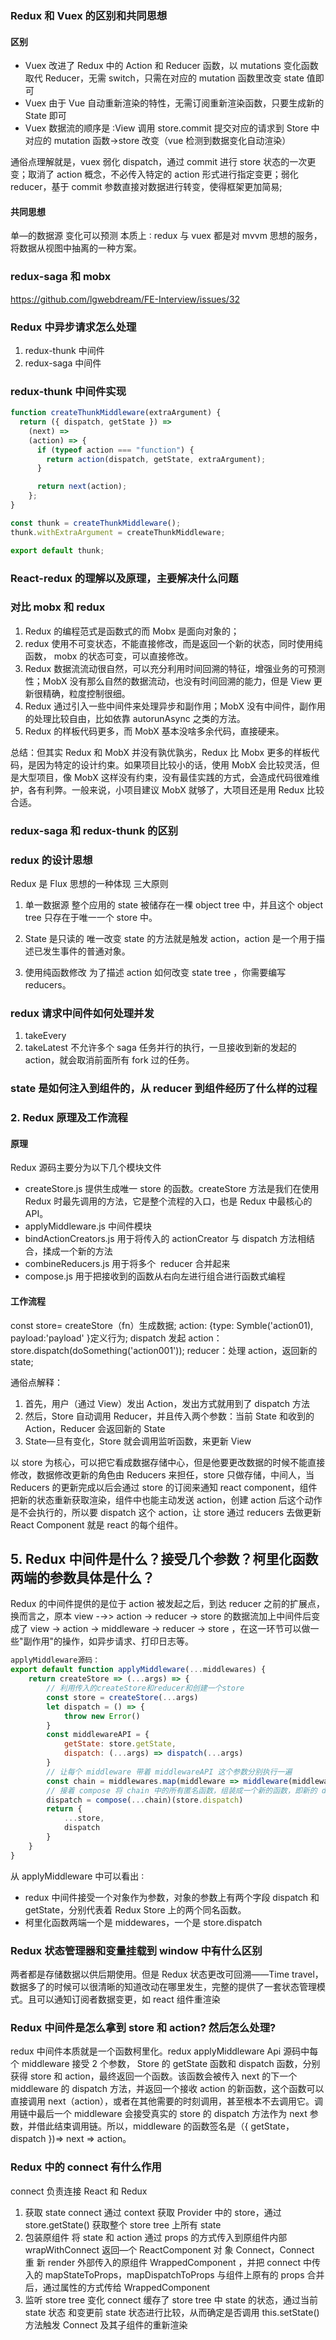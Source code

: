 ### Redux 和 Vuex 的区别和共同思想

#### 区别

- Vuex 改进了 Redux 中的 Action 和 Reducer 函数，以 mutations 变化函数取代 Reducer，无需 switch，只需在对应的 mutation 函数里改变 state 值即可
- Vuex 由于 Vue 自动重新渲染的特性，无需订阅重新渲染函数，只要生成新的 State 即可
- Vuex 数据流的顺序是 ∶View 调用 store.commit 提交对应的请求到 Store 中对应的 mutation 函数->store 改变（vue 检测到数据变化自动渲染）

通俗点理解就是，vuex 弱化 dispatch，通过 commit 进行 store 状态的一次更变；取消了 action 概念，不必传入特定的 action 形式进行指定变更；弱化 reducer，基于 commit 参数直接对数据进行转变，使得框架更加简易;

#### 共同思想

单—的数据源
变化可以预测
本质上 ∶ redux 与 vuex 都是对 mvvm 思想的服务，将数据从视图中抽离的一种方案。

### redux-saga 和 mobx

https://github.com/lgwebdream/FE-Interview/issues/32

### Redux 中异步请求怎么处理

1. redux-thunk 中间件
2. redux-saga 中间件

### redux-thunk 中间件实现

```javascript
function createThunkMiddleware(extraArgument) {
  return ({ dispatch, getState }) =>
    (next) =>
    (action) => {
      if (typeof action === "function") {
        return action(dispatch, getState, extraArgument);
      }

      return next(action);
    };
}

const thunk = createThunkMiddleware();
thunk.withExtraArgument = createThunkMiddleware;

export default thunk;
```

### React-redux 的理解以及原理，主要解决什么问题

[](./redux是如何工作的.md)

### 对比 mobx 和 redux

1. Redux 的编程范式是函数式的而 Mobx 是面向对象的；
2. redux 使用不可变状态，不能直接修改，而是返回一个新的状态，同时使用纯函数，
   mobx 的状态可变，可以直接修改。
3. Redux 数据流流动很自然，可以充分利用时间回溯的特征，增强业务的可预测性；MobX 没有那么自然的数据流动，也没有时间回溯的能力，但是 View 更新很精确，粒度控制很细。
4. Redux 通过引入一些中间件来处理异步和副作用；MobX 没有中间件，副作用的处理比较自由，比如依靠 autorunAsync 之类的方法。
5. Redux 的样板代码更多，而 MobX 基本没啥多余代码，直接硬来。

总结：但其实 Redux 和 MobX 并没有孰优孰劣，Redux 比 Mobx 更多的样板代码，是因为特定的设计约束。如果项目比较小的话，使用 MobX 会比较灵活，但是大型项目，像 MobX 这样没有约束，没有最佳实践的方式，会造成代码很难维护，各有利弊。一般来说，小项目建议 MobX 就够了，大项目还是用 Redux 比较合适。

### redux-saga 和 redux-thunk 的区别

### redux 的设计思想

Redux 是 Flux 思想的一种体现
三大原则

1. 单一数据源
   整个应用的 state 被储存在一棵 object tree 中，并且这个 object tree 只存在于唯一一个 store 中。

2. State 是只读的
   唯一改变 state 的方法就是触发 action，action 是一个用于描述已发生事件的普通对象。
3. 使用纯函数修改
   为了描述 action 如何改变 state tree ，你需要编写 reducers。

### redux 请求中间件如何处理并发

1. takeEvery
2. takeLatest
   不允许多个 saga 任务并行的执行，一旦接收到新的发起的 action，就会取消前面所有 fork 过的任务。

### state 是如何注入到组件的，从 reducer 到组件经历了什么样的过程

### 2. Redux 原理及工作流程

#### 原理

Redux 源码主要分为以下几个模块文件

- createStore.js
  提供生成唯一 store 的函数。createStore 方法是我们在使用 Redux 时最先调用的方法，它是整个流程的入口，也是 Redux 中最核心的 API。
- applyMiddleware.js
  中间件模块
- bindActionCreators.js
  用于将传入的 actionCreator 与 dispatch 方法相结合，揉成一个新的方法
- combineReducers.js
  用于将多个  reducer 合并起来
- compose.js
  用于把接收到的函数从右向左进行组合进行函数式编程

#### 工作流程

const store= createStore（fn）生成数据;
action: {type: Symble('action01), payload:'payload' }定义行为;
dispatch 发起 action：store.dispatch(doSomething('action001'));
reducer：处理 action，返回新的 state;

通俗点解释：

1. 首先，用户（通过 View）发出 Action，发出方式就用到了 dispatch 方法
2. 然后，Store 自动调用 Reducer，并且传入两个参数：当前 State 和收到的 Action，Reducer 会返回新的 State
3. State—旦有变化，Store 就会调用监听函数，来更新 View

以 store 为核心，可以把它看成数据存储中心，但是他要更改数据的时候不能直接修改，数据修改更新的角色由 Reducers 来担任，store 只做存储，中间人，当 Reducers 的更新完成以后会通过 store 的订阅来通知 react component，组件把新的状态重新获取渲染，组件中也能主动发送 action，创建 action 后这个动作是不会执行的，所以要 dispatch 这个 action，让 store 通过 reducers 去做更新 React Component 就是 react 的每个组件。

## 5. Redux 中间件是什么？接受几个参数？柯里化函数两端的参数具体是什么？

Redux 的中间件提供的是位于 action 被发起之后，到达 reducer 之前的扩展点，换而言之，原本 view -→> action -> reducer -> store 的数据流加上中间件后变成了 view -> action -> middleware -> reducer -> store ，在这一环节可以做一些"副作用"的操作，如异步请求、打印日志等。

```js
applyMiddleware源码：
export default function applyMiddleware(...middlewares) {
    return createStore => (...args) => {
        // 利用传入的createStore和reducer和创建一个store
        const store = createStore(...args)
        let dispatch = () => {
            throw new Error()
        }
        const middlewareAPI = {
            getState: store.getState,
            dispatch: (...args) => dispatch(...args)
        }
        // 让每个 middleware 带着 middlewareAPI 这个参数分别执行一遍
        const chain = middlewares.map(middleware => middleware(middlewareAPI))
        // 接着 compose 将 chain 中的所有匿名函数，组装成一个新的函数，即新的 dispatch
        dispatch = compose(...chain)(store.dispatch)
        return {
            ...store,
            dispatch
        }
    }
}
```

从 applyMiddleware 中可以看出 ∶

- redux 中间件接受一个对象作为参数，对象的参数上有两个字段 dispatch 和 getState，分别代表着 Redux Store 上的两个同名函数。
- 柯里化函数两端一个是 middewares，一个是 store.dispatch

### Redux 状态管理器和变量挂载到 window 中有什么区别

两者都是存储数据以供后期使用。但是 Redux 状态更改可回溯——Time travel，数据多了的时候可以很清晰的知道改动在哪里发生，完整的提供了一套状态管理模式。且可以通知订阅者数据变更，如 react 组件重渲染

### Redux 中间件是怎么拿到 store 和 action? 然后怎么处理?

redux 中间件本质就是一个函数柯里化。redux applyMiddleware Api 源码中每个 middleware 接受 2 个参数， Store 的 getState 函数和 dispatch 函数，分别获得 store 和 action，最终返回一个函数。该函数会被传入 next 的下一个 middleware 的 dispatch 方法，并返回一个接收 action 的新函数，这个函数可以直接调用 next（action），或者在其他需要的时刻调用，甚至根本不去调用它。调用链中最后一个 middleware 会接受真实的 store 的 dispatch 方法作为 next 参数，并借此结束调用链。所以，middleware 的函数签名是（{ getState，dispatch })=> next => action。

### Redux 中的 connect 有什么作用

connect 负责连接 React 和 Redux

1. 获取 state
   connect 通过 context 获取 Provider 中的 store，通过 store.getState() 获取整个 store tree 上所有 state
2. 包装原组件
   将 state 和 action 通过 props 的方式传入到原组件内部 wrapWithConnect 返回—个 ReactComponent 对 象 Connect，Connect 重 新 render 外部传入的原组件 WrappedComponent ，并把 connect 中传入的 mapStateToProps，mapDispatchToProps 与组件上原有的 props 合并后，通过属性的方式传给 WrappedComponent
3. 监听 store tree 变化
   connect 缓存了 store tree 中 state 的状态，通过当前 state 状态 和变更前 state 状态进行比较，从而确定是否调用 this.setState()方法触发 Connect 及其子组件的重新渲染

